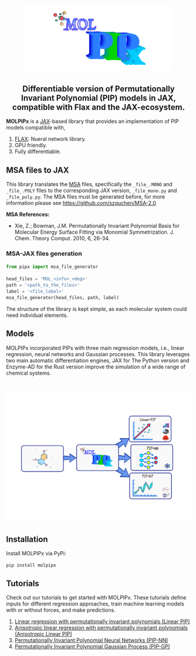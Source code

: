 <h1 align='center'><img src="Images/molpipx_logo.png" alt="MOLPIPx Logo" width="400"></h1>
<h2 align='center'>Differentiable version of Permutationally Invariant Polynomial (PIP) models in JAX, compatible with Flax and the JAX-ecosystem. </h2>

**MOLPIPx** is a [JAX](https://jax.readthedocs.io/en/latest/)-based library that provides an implementation of PIP models compatible with,
1. [FLAX](flax.readthedocs.io/): Nueral network library.
2. GPU friendly.
3. Fully differentiable.

## MSA files to JAX ##
This library translates the [MSA](https://scholarblogs.emory.edu/bowman/msa/) files, specifically the ``_file_.MONO`` and ``_file_.POLY`` files to the corresponding JAX version, ``_file_mono.py`` and ``_file_poly.py``. 
The MSA files must be generated before, for more information please see https://github.com/szquchen/MSA-2.0


**MSA References:**
* Xie, Z.; Bowman, J.M. Permutationally Invariant Polynomial Basis for Molecular Energy Surface Fitting via Monomial Symmetrization. J. Chem. Theory Comput. 2010, 6, 26-34.


### MSA-JAX files generation ###
```python
from pipx import msa_file_generator

head_files = 'MOL_<info>_<deg>'
path = '<path_to_the_files>'
label = '<file_label>'
msa_file_generator(head_files, path, label)
```


The structure of the library is kept simple, as each molecular system could need individual elements. 


## Models ##
MOLPIPx incorporated PIPs with three main regression models, i.e., linear regression, neural networks and Gaussian processes. This library leverages two main automatic differentiation engines, JAX for
The Python version and Enzyme-AD for the Rust version improve the simulation of a wide range of chemical systems.

<h1 align='center'><img src="Images/diagram.png" alt="diagram" width="700"></h1>

## Installation ##
Install MOLPIPx via PyPi:

`pip install molpipx`

## Tutorials ##
Check out our tutorials to get started with MOLPIPx. These tutorials define inputs for different regression approaches, train machine learning models with or without forces, and make predictions.

1. [Linear regression with permutationally invariant polynomials (Linear PIP)](linear_pip/README.md)
2. [Anisotropic linear regression with permutationally invariant polynomials (Anisotropic Linear PIP)](aniso_pip/README.md)
3. [Permutationally Invariant Polynomial Neural Networks (PIP-NN)](pipnn/README.md)
4. [Permutationally Invariant Polynomial Gaussian Process (PIP-GP)](pipgp/README.md)